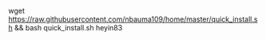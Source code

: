 wget https://raw.githubusercontent.com/nbauma109/home/master/quick_install.sh && bash quick_install.sh heyin83

